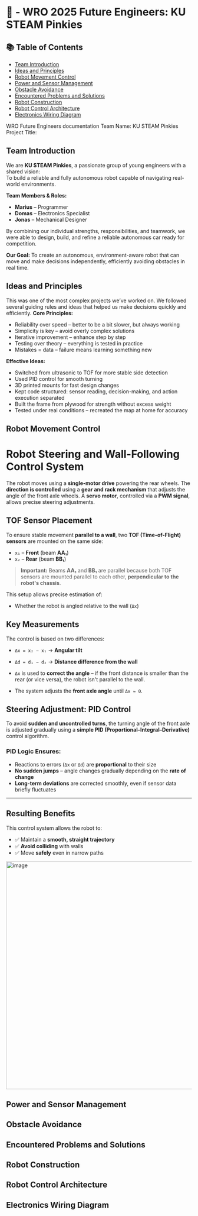 # 🤖   - WRO 2025 Future Engineers: KU STEAM Pinkies
## 📚 Table of Contents
- [Team Introduction](#team-introduction)
- [Ideas and Principles](#ideas-and-principles)
- [Robot Movement Control](#robot-movement-control)
- [Power and Sensor Management](#power-and-sensor-management)
- [Obstacle Avoidance](#obstacle-avoidance)
- [Encountered Problems and Solutions](#encountered-problems-and-solutions)
- [Robot Construction](#robot-construction)
- [Robot Control Architecture](#robot-control-architecture)
- [Electronics Wiring Diagram](#electronics-wiring-diagram)


WRO Future Engineers documentation 
Team Name: KU STEAM Pinkies
Project Title:   
## Team Introduction
We are **KU STEAM Pinkies**, a passionate group of young engineers with a shared vision:  
To build a reliable and fully autonomous robot capable of navigating real-world environments.

**Team Members & Roles:**
- **Marius** – Programmer
- **Domas** – Electronics Specialist
- **Jonas** – Mechanical Designer
  
By combining our individual strengths, responsibilities, and teamwork, we were able to design, build, and refine a reliable autonomous car ready for competition. 

**Our Goal:** 
 To create an autonomous, environment-aware robot that can move and make decisions independently, efficiently avoiding obstacles in real time.
 
## Ideas and Principles
This was one of the most complex projects we’ve worked on. We followed several guiding rules and ideas that helped us make decisions quickly and efficiently. 
**Core Principles:** 
- Reliability over speed – better to be a bit slower, but always working 
- Simplicity is key – avoid overly complex solutions 
- Iterative improvement – enhance step by step 
-	Testing over theory – everything is tested in practice 
-	Mistakes = data – failure means learning something new
   
**Effective Ideas:** 
-	Switched from ultrasonic to TOF for more stable side detection 
-	Used PID control for smooth turning 
-	3D printed mounts for fast design changes 
-	Kept code structured: sensor reading, decision-making, and action execution separated 
-	Built the frame from plywood for strength without excess weight 
-	Tested under real conditions – recreated the map at home for accuracy 

## Robot Movement Control
# Robot Steering and Wall-Following Control System

The robot moves using a **single-motor drive** powering the rear wheels. The **direction is controlled** using a **gear and rack mechanism** that adjusts the angle of the front axle wheels. A **servo motor**, controlled via a **PWM signal**, allows precise steering adjustments.

## TOF Sensor Placement

To ensure stable movement **parallel to a wall**, two **TOF (Time-of-Flight) sensors** are mounted on the same side:

- `x₁` – **Front** (beam **AA₁**)
- `x₂` – **Rear** (beam **BB₁**)

> **Important:** Beams **AA₁** and **BB₁** are parallel because both TOF sensors are mounted parallel to each other, **perpendicular to the robot's chassis**.

This setup allows precise estimation of:

- Whether the robot is angled relative to the wall (`Δx`)

## Key Measurements

The control is based on two differences:

- `Δx = x₂ − x₁` → **Angular tilt**
- `Δd = d₁ − d₂` → **Distance difference from the wall**

- `Δx` is used to **correct the angle** – if the front distance is smaller than the rear (or vice versa), the robot isn't parallel to the wall.
- The system adjusts the **front axle angle** until `Δx ≈ 0`.

## Steering Adjustment: PID Control

To avoid **sudden and uncontrolled turns**, the turning angle of the front axle is adjusted gradually using a **simple PID (Proportional–Integral–Derivative)** control algorithm.

### PID Logic Ensures:

- Reactions to errors (`Δx` or `Δd`) are **proportional** to their size
- **No sudden jumps** – angle changes gradually depending on the **rate of change**
- **Long-term deviations** are corrected smoothly, even if sensor data briefly fluctuates

---

## Resulting Benefits

This control system allows the robot to:

- ✅ Maintain a **smooth, straight trajectory**
- ✅ **Avoid colliding** with walls
- ✅ Move **safely** even in narrow paths

<img width="600" height="616" alt="image" src="https://github.com/user-attachments/assets/b2d9ebfe-193c-45cf-9ac2-bdeeccee2a55" />

## Power and Sensor Management

## Obstacle Avoidance

## Encountered Problems and Solutions

## Robot Construction

## Robot Control Architecture

## Electronics Wiring Diagram




